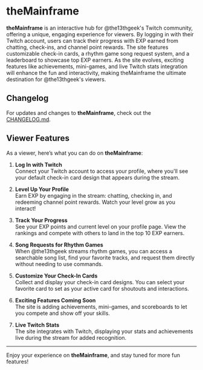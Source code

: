 # theMainframe

**theMainframe** is an interactive hub for @the13thgeek's Twitch community, offering a unique, engaging experience for viewers. By logging in with their Twitch account, users can track their progress with EXP earned from chatting, check-ins, and channel point rewards. The site features customizable check-in cards, a rhythm game song request system, and a leaderboard to showcase top EXP earners. As the site evolves, exciting features like achievements, mini-games, and live Twitch stats integration will enhance the fun and interactivity, making theMainframe the ultimate destination for @the13thgeek's viewers.

## Changelog

For updates and changes to **theMainframe**, check out the [CHANGELOG.md](./CHANGELOG.md).

## Viewer Features

As a viewer, here’s what you can do on **theMainframe**:

1. **Log In with Twitch**  
   Connect your Twitch account to access your profile, where you'll see your default check-in card design that appears during the stream.

2. **Level Up Your Profile**  
   Earn EXP by engaging in the stream: chatting, checking in, and redeeming channel point rewards. Watch your level grow as you interact!

3. **Track Your Progress**  
   See your EXP points and current level on your profile page. View the rankings and compete with others to land in the top 10 EXP earners.

4. **Song Requests for Rhythm Games**  
   When @the13thgeek streams rhythm games, you can access a searchable song list, find your favorite tracks, and request them directly without needing to use commands.

5. **Customize Your Check-In Cards**  
   Collect and display your check-in card designs. You can select your favorite card to set as your active card for shoutouts and interactions.

6. **Exciting Features Coming Soon**  
   The site is adding achievements, mini-games, and scoreboards to let you compete and show off your skills.

7. **Live Twitch Stats**  
   The site integrates with Twitch, displaying your stats and achievements live during the stream for added recognition.

---
Enjoy your experience on **theMainframe**, and stay tuned for more fun features!
